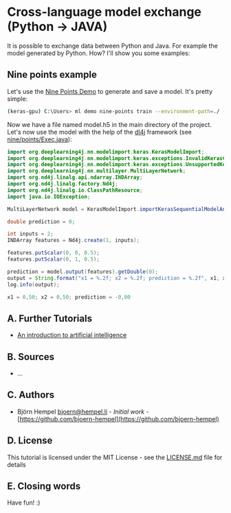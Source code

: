 # Cross-language model exchange (Python → JAVA)

It is possible to exchange data between Python and Java. For example the model generated by Python. How? I'll show you some examples:

## Nine points example

Let's use the [Nine Points Demo](/markdown/demos/nine_points.md) to generate and save a model. It's pretty simple:

```bash
(keras-gpu) C:\Users> ml demo nine-points train --environment-path=./ --model-file=model.h5
```

Now we have a file named model.h5 in the main directory of the project. Let's now use the model with the help of the [dl4j](https://deeplearning4j.org/) framework (see [nine/points/Exec.java](https://github.com/bjoern-hempel/keras-machine-learning-suite-java-import/blob/master/src/main/java/de/ixno/kmls/nine/points/Exec.java)):

```java
import org.deeplearning4j.nn.modelimport.keras.KerasModelImport;
import org.deeplearning4j.nn.modelimport.keras.exceptions.InvalidKerasConfigurationException;
import org.deeplearning4j.nn.modelimport.keras.exceptions.UnsupportedKerasConfigurationException;
import org.deeplearning4j.nn.multilayer.MultiLayerNetwork;
import org.nd4j.linalg.api.ndarray.INDArray;
import org.nd4j.linalg.factory.Nd4j;
import org.nd4j.linalg.io.ClassPathResource;
import java.io.IOException;
```

```java
MultiLayerNetwork model = KerasModelImport.importKerasSequentialModelAndWeights(modelPathFull);

double prediction = 0;

int inputs = 2;
INDArray features = Nd4j.create(1, inputs);

features.putScalar(0, 0, 0.5);
features.putScalar(0, 1, 0.5);

prediction = model.output(features).getDouble(0);
output = String.format("x1 = %.2f; x2 = %.2f; prediction = %.2f", x1, x2, prediction);
log.info(output);
```

```java
x1 = 0,50; x2 = 0,50; prediction = -0,00
```

## A. Further Tutorials

* [An introduction to artificial intelligence](https://github.com/friends-of-ai/an-introduction-to-artificial-intelligence)

## B. Sources

* ...

## C. Authors

* Björn Hempel <bjoern@hempel.li> - _Initial work_ - [https://github.com/bjoern-hempel](https://github.com/bjoern-hempel)

## D. License

This tutorial is licensed under the MIT License - see the [LICENSE.md](/LICENSE.md) file for details

## E. Closing words

Have fun! :)


